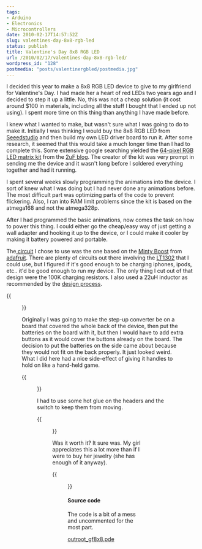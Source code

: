 ```yaml
---
tags:
- Arduino
- Electronics
- Microcontrollers
date: 2010-02-17T14:57:52Z
slug: valentines-day-8x8-rgb-led
status: publish
title: Valentine's Day 8x8 RGB LED
url: /2010/02/17/valentines-day-8x8-rgb-led/
wordpress_id: "128"
postmedia: "posts/valentinergbled/postmedia.jpg"
---
```


I decided this year to make a 8x8 RGB LED device to give to my girlfriend for Valentine's Day. I had made her a heart of red LEDs two years ago and I decided to step it up a little. No, this was not a cheap solution (it cost around $100 in materials, including all the stuff I bought that I ended up not using). I spent more time on this thing than anything I have made before.

I knew what I wanted to make, but wasn't sure what I was going to do to make it. Initially I was thinking I would buy the 8x8 RGB LED from [Seeedstudio](http://www.seeedstudio.com/depot/60mm-square-88-led-matrix-super-bright-rgb-p-113.html?cPath=32_20) and then build my own LED driver board to run it. After some research, it seemed that this would take a much longer time than I had to complete this. Some extensive google searching yielded the [64-pixel RGB LED matrix kit](https://shop.spitzenpfeil.org/index.php?main_page=product_info&cPath=3_9&products_id=11) from the [2uF blog](http://blog.spitzenpfeil.org/wordpress/). The creator of the kit was very prompt in sending me the device and it wasn't long before I soldered everything together and had it running.

I spent several weeks slowly programming the animations into the device. I sort of knew what I was doing but I had never done any animations before. The most difficult part was optimizing parts of the code to prevent flickering. Also, I ran into RAM limit problems since the kit is based on the atmega168 and not the atmega328p.

After I had programmed the basic animations, now comes the task on how to power this thing. I could either go the cheap/easy way of just getting a wall adapter and hooking it up to the device, or I could make it cooler by making it battery powered and portable.

The[ circuit](http://www.ladyada.net/images/mintyboost/mintyboostv2sch.png) I chose to use was the one based on the [Minty Boost](http://www.ladyada.net/make/mintyboost/index.html) from [adafruit](http://www.adafruit.com/). There are plenty of circuits out there involving the [LT1302](http://www.linear.com/pc/productDetail.jsp?navId=H0,C1,C1003,C1042,C1031,C1060,P1029) that I could use, but I figured if it's good enough to be charging iphones, ipods, etc.. it'd be good enough to run my device. The only thing I cut out of that design were the 100K charging resistors. I also used a 22uH inductor as recommended by the [design process](http://www.ladyada.net/make/mintyboost/process.html).

{{<figure src="/downloads/wp-content/uploads/2010/02/IMG_0015.jpg" title="Back of device">}}

Originally I was going to make the step-up converter be on a board that covered the whole back of the device, then put the batteries on the board with it, but then I would have to add extra buttons as it would cover the buttons already on the board. The decision to put the batteries on the side came about because they would not fit on the back properly. It just looked weird. What I did here had a nice side-effect of giving it handles to hold on like a hand-held game.

{{<figure src="/downloads/wp-content/uploads/2010/02/IMG_0020.jpg" title="Step-up converter board">}}

I had to use some hot glue on the headers and the switch to keep them from moving.

{{<figure src="/downloads/wp-content/uploads/2010/02/IMG_0019.jpg" title="Bottom of step-up converter">}}

Was it worth it? It sure was. My girl appreciates this a lot more than if I were to buy her jewelry (she has enough of it anyway).

{{<figure src="/downloads/wp-content/uploads/2010/02/IMG_0021.jpg" title="Red heart">}}


#### Source code


The code is a bit of a mess and uncommented for the most part.

[outroot_gf8x8.pde](/downloads/wp-content/uploads/2010/02/outroot_gf8x8.pde)
